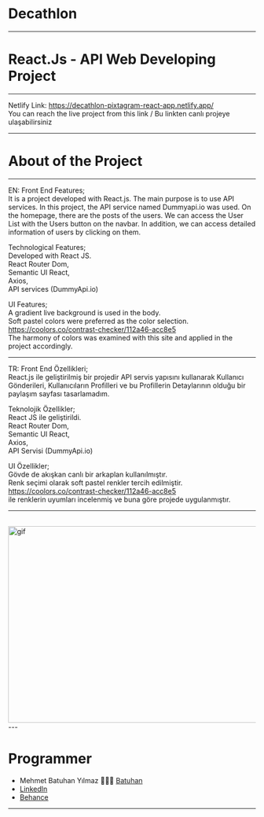 # Decathlon 
---
# React.Js - API Web Developing Project
---
Netlify Link: https://decathlon-pixtagram-react-app.netlify.app/ <br/>
You can reach the live project from this link / Bu linkten canlı projeye ulaşabilirsiniz

---
# About of the Project
---
EN:
Front End Features; <br/>
It is a project developed with React.js. The main purpose is to use API services. In this project, the API service named Dummyapi.io was used. On the homepage, there are the posts of the users. We can access the User List with the Users button on the navbar. In addition, we can access detailed information of users by clicking on them.

Technological Features; <br/>
Developed with React JS. <br/>
React Router Dom, <br/>
Semantic UI React, <br/>
Axios, <br/>
API services (DummyApi.io) <br/>


UI Features; <br/>
A gradient live background is used in the body. <br/>
Soft pastel colors were preferred as the color selection. <br/>
https://coolors.co/contrast-checker/112a46-acc8e5 <br/>The harmony of colors was examined with this site and applied in the project accordingly.

---

TR:
Front End Özellikleri; <br/>
React.js ile geliştirilmiş bir projedir API servis yapısını kullanarak Kullanıcı Gönderileri, Kullanıcıların Profilleri ve bu Profillerin Detaylarının olduğu bir paylaşım sayfası tasarlamadım.

Teknolojik Özellikler; <br/>
React JS ile geliştirildi. <br/>
React Router Dom, <br/>
Semantic UI React, <br/>
Axios, <br/>
API Servisi (DummyApi.io) <br/>


UI Özellikler; <br/>
Gövde de akışkan canlı bir arkaplan kullanılmıştır. <br/>
Renk seçimi olarak soft pastel renkler tercih edilmiştir. <br/>
https://coolors.co/contrast-checker/112a46-acc8e5 <br/> ile renklerin uyumları incelenmiş ve buna göre projede uygulanmıştır.

---
<br/>
<img alt="gif" src="./" 
        style="float: left; width:650px; height:400px;" /> 
---



# Programmer
- Mehmet Batuhan Yılmaz 👨🏻‍💻 [Batuhan](https://github.com/mehmetbatuhanyilmaz)
- [LinkedIn](https://www.linkedin.com/in/mehmetbatuhanyilmaz1996/)
- [Behance](https://www.behance.net/mehmetbatuhanyilmaz)
---
